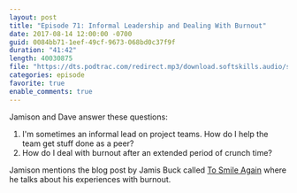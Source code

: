 ```yaml
---
layout: post
title: "Episode 71: Informal Leadership and Dealing With Burnout"
date: 2017-08-14 12:00:00 -0700
guid: 0084bb71-1eef-49cf-9673-068bd0c37f9f
duration: "41:42"
length: 40030875
file: "https://dts.podtrac.com/redirect.mp3/download.softskills.audio/sse-071.mp3"
categories: episode
favorite: true
enable_comments: true
---
```


Jamison and Dave answer these questions:

1. I'm sometimes an informal lead on project teams. How do I help the team get stuff done as a peer?
2. How do I deal with burnout after an extended period of crunch time?

Jamison mentions the blog post by Jamis Buck called [To Smile Again](https://m.signalvnoise.com/to-smile-again-ae0ba9f2198c) where he talks about his experiences with burnout.
